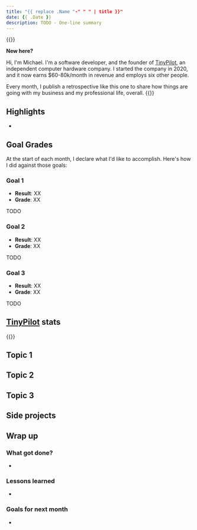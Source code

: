 ```yaml
---
title: "{{ replace .Name "-" " " | title }}"
date: {{ .Date }}
description: TODO - One-line summary
---
```


{{<notice type="info">}}

**New here?**

Hi, I'm Michael. I'm a software developer, and the founder of [TinyPilot](https://tinypilotkvm.com), an independent computer hardware company. I started the company in 2020, and it now earns $60-80k/month in revenue and employs six other people.

Every month, I publish a retrospective like this one to share how things are going with my business and my professional life, overall.
{{</notice>}}

## Highlights

-

## Goal Grades

At the start of each month, I declare what I'd like to accomplish. Here's how I did against those goals:

### Goal 1

- **Result**: XX
- **Grade**: XX

TODO

### Goal 2

- **Result**: XX
- **Grade**: XX

TODO

### Goal 3

- **Result**: XX
- **Grade**: XX

TODO

## [TinyPilot](https://tinypilotkvm.com/?ref=mtlynch.io) stats

{{<revenue-graph project="tinypilot">}}

## Topic 1

## Topic 2

## Topic 3

## Side projects

## Wrap up

### What got done?

-

### Lessons learned

-

### Goals for next month

-
